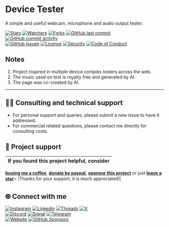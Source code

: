 # Device Tester
A simple and useful webcam, microphone and audio output tester.

<!-- buttons -->
[![Stars](https://img.shields.io/github/stars/ivancarlosti/minifluxreader?label=⭐%20Stars&color=gold&style=flat)](https://github.com/ivancarlosti/minifluxreader/stargazers)
[![Watchers](https://img.shields.io/github/watchers/ivancarlosti/minifluxreader?label=Watchers&style=flat&color=red)](https://github.com/sponsors/ivancarlosti)
[![Forks](https://img.shields.io/github/forks/ivancarlosti/minifluxreader?label=Forks&style=flat&color=ff69b4)](https://github.com/sponsors/ivancarlosti)
[![GitHub last commit](https://img.shields.io/github/last-commit/ivancarlosti/minifluxreader?label=Last%20Commit)](https://github.com/ivancarlosti/minifluxreader/commits)
[![GitHub commit activity](https://img.shields.io/github/commit-activity/m/ivancarlosti/minifluxreader?label=Activity)](https://github.com/ivancarlosti/minifluxreader/pulse)  
[![GitHub Issues](https://img.shields.io/github/issues/ivancarlosti/minifluxreader?label=Issues&color=orange)](https://github.com/ivancarlosti/minifluxreader/issues)
[![License](https://img.shields.io/github/license/ivancarlosti/minifluxreader?label=License)](LICENSE)
[![Security](https://img.shields.io/badge/Security-View%20Here-purple)](https://github.com/ivancarlosti/minifluxreader/security)
[![Code of Conduct](https://img.shields.io/badge/Code%20of%20Conduct-2.1-4baaaa)](https://github.com/ivancarlosti/minifluxreader?tab=coc-ov-file)
<!-- endbuttons -->

## Notes
1. Project inspired in multiple device complex testers across the web.
2. The music used on test is royalty free and generated by AI.
3. The page was co-created by AI.

<!-- footer -->
---

## 🧑‍💻 Consulting and technical support
* For personal support and queries, please submit a new issue to have it addressed.
* For commercial related questions, please contact me directly for consulting costs. 

## 🩷 Project support
| If you found this project helpful, consider |
| :---: |
[**buying me a coffee**][buymeacoffee], [**donate by paypal**][paypal], [**sponsor this project**][sponsor] or just [**leave a star**](../..)⭐
|Thanks for your support, it is much appreciated!|

## 🌐 Connect with me
[![Instagram](https://img.shields.io/badge/Instagram-@ivancarlos-E4405F)](https://instagram.com/ivancarlos)
[![LinkedIn](https://img.shields.io/badge/LinkedIn-@ivancarlos-0077B5)](https://www.linkedin.com/in/ivancarlos)
[![Threads](https://img.shields.io/badge/Threads-@ivancarlos-808080)](https://threads.net/@ivancarlos)
[![X](https://img.shields.io/badge/X-@ivancarlos-000000)](https://x.com/ivancarlos)  
[![Discord](https://img.shields.io/badge/Discord-@ivancarlos.me-5865F2)](https://discord.com/users/ivancarlos.me)
[![Signal](https://img.shields.io/badge/Signal-@ivancarlos.01-2592E9)](https://icc.gg/.signal)
[![Telegram](https://img.shields.io/badge/Telegram-@ivancarlos-26A5E4)](https://t.me/ivancarlos)  
[![Website](https://img.shields.io/badge/Website-ivancarlos.me-FF6B6B)](https://ivancarlos.me)
[![GitHub Sponsors](https://img.shields.io/github/sponsors/ivancarlosti?label=GitHub%20Sponsors&color=ffc0cb)][sponsor]

[cc]: https://docs.github.com/en/communities/setting-up-your-project-for-healthy-contributions/adding-a-code-of-conduct-to-your-project
[contributing]: https://docs.github.com/en/articles/setting-guidelines-for-repository-contributors
[security]: https://docs.github.com/en/code-security/getting-started/adding-a-security-policy-to-your-repository
[support]: https://docs.github.com/en/articles/adding-support-resources-to-your-project
[it]: https://docs.github.com/en/communities/using-templates-to-encourage-useful-issues-and-pull-requests/configuring-issue-templates-for-your-repository#configuring-the-template-chooser
[prt]: https://docs.github.com/en/communities/using-templates-to-encourage-useful-issues-and-pull-requests/creating-a-pull-request-template-for-your-repository
[funding]: https://docs.github.com/en/articles/displaying-a-sponsor-button-in-your-repository
[ivancarlos]: https://ivancarlos.me
[buymeacoffee]: https://www.buymeacoffee.com/ivancarlos
[paypal]: https://icc.gg/donate
[sponsor]: https://github.com/sponsors/ivancarlosti
